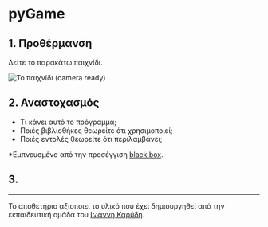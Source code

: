 # pyGame

## 1. Προθέρμανση

Δείτε το παρακάτω παιχνίδι.



![Το παιχνίδι (camera ready)](https://github.com/diogenisAl/pyGame/blob/main/media/space_invaders_gif.gif)



## 2. Αναστοχασμός

* Τι κάνει αυτό το πρόγραμμα;
* Ποιές βιβλιοθήκες θεωρείτε ότι χρησιμοποιεί;
* Ποιές εντολές θεωρείτε ότι περιλαμβάνει;



*Εμπνευσμένο από την προσέγγιση [black box](https://en.wikipedia.org/wiki/Black_box).

## 3. 

---

Το αποθετήριο αξιοποιεί το υλικό που έχει δημιουργηθεί από την εκπαιδευτική ομάδα του [Ιωάννη Καρύδη](https://github.com/ioanniskarydis).
